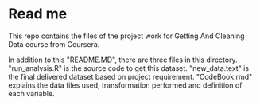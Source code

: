 # Read me

This repo contains the files of the project work for Getting And Cleaning Data course from Coursera.

In addition to this "README.MD", there are three files in this directory.  "run_analysis.R" is the source code to get this dataset. "new_data.text" is the final delivered dataset based on project requirement. "CodeBook.rmd" explains the data files used, transformation performed and definition of each variable.



